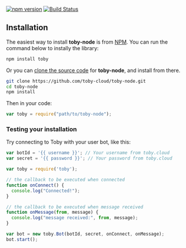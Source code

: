 
[![npm version](https://badge.fury.io/js/toby.svg)](https://badge.fury.io/js/toby) [![Build Status](https://travis-ci.org/toby-cloud/toby-node.svg?branch=master)](https://travis-ci.org/toby-cloud/toby-node)

## Installation

The easiest way to install **toby-node** is from [NPM](https://npmjs.org). You can run
the command below to instally the library:

```bash
npm install toby
```

Or you can [clone the source code](https://github.com/toby-cloud/toby-node.git) for **toby-node**,
and install from there.

```bash
git clone https://github.com/toby-cloud/toby-node.git
cd toby-node
npm install
```

Then in your code:

```javascript
var toby = require("path/to/toby-node");
```

### Testing your installation

Try connecting to Toby with your user bot, like this:

```javascript
var botId = '{{ username }}'; // Your username from toby.cloud
var secret = '{{ password }}'; // Your password from toby.cloud

var toby = require('toby');

// the callback to be executed when connected
function onConnect() {
  console.log("Connected!");
}

// the callback to be executed when message received
function onMessage(from, message) {
  console.log("message received:", from, message);
}

var bot = new toby.Bot(botId, secret, onConnect, onMessage);
bot.start();
```
